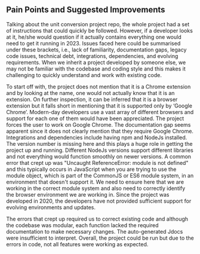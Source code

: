 ## Pain Points and Suggested Improvements

Talking about the unit conversion project repo, the whole project had a set of instructions that could quickly be followed. However, if a developer looks at it, he/she would question if it actually contains everything one would need to get it running in 2023. Issues faced here could be summarised under these brackets, i.e., lack of familiarity, documentation gaps, legacy code issues, technical debt, integrations, dependencies, and evolving requirements. When we inherit a project developed by someone else, we may not be familiar with the codebase and coding style and this makes it challenging to quickly understand and work with existing code.   

To start off with, the project does not mention that it is a Chrome extension and by looking at the name, one would not actually know that it is an extension. On further inspection, it can be inferred that it is a browser extension but it falls short in mentioning that it is supported only by ‘Google Chrome’. Modern-day developers use a vast array of different browsers and support for each one of them would have been appreciated. The project forces the user to work on Google Chrome. The documentation gap seems apparent since it does not clearly mention that they require Google Chrome. 
Integrations and dependencies include having npm and NodeJs installed. The version number is missing here and this plays a huge role in getting the project up and running. Different NodeJs versions support different libraries and not everything would function smoothly on newer versions. A common error that crept up was "Uncaught ReferenceError: module is not defined" and this typically occurs in JavaScript when you are trying to use the module object, which is part of the CommonJS or ES6 module system, in an environment that doesn't support it. We need to ensure here that we are working in the correct module system and also need to correctly identify the browser environment we are working in. Since the project was developed in 2020, the developers have not provided sufficient support for evolving environments and updates. 

The errors that crept up required us to correct existing code and although the codebase was modular, each function lacked the required documentation to make necessary changes. The auto-generated Jdocs were insufficient to interpret. Overall, the project could be run but due to the errors in code, not all features were working as expected. 
